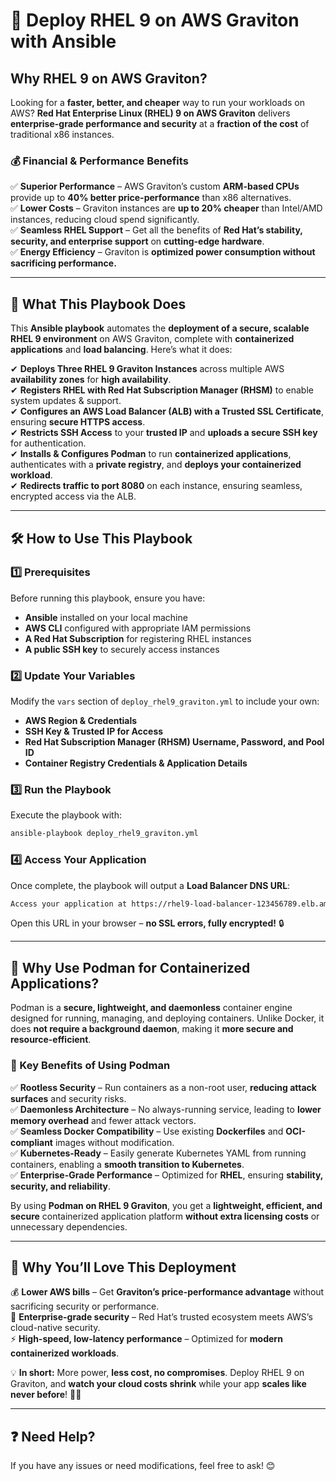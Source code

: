 # 🚀 Deploy RHEL 9 on AWS Graviton with Ansible

## **Why RHEL 9 on AWS Graviton?**

Looking for a **faster, better, and cheaper** way to run your workloads on AWS? **Red Hat Enterprise Linux (RHEL) 9 on AWS Graviton** delivers **enterprise-grade performance and security** at a **fraction of the cost** of traditional x86 instances.

### **💰 Financial & Performance Benefits**
✅ **Superior Performance** – AWS Graviton’s custom **ARM-based CPUs** provide up to **40% better price-performance** than x86 alternatives.  
✅ **Lower Costs** – Graviton instances are **up to 20% cheaper** than Intel/AMD instances, reducing cloud spend significantly.  
✅ **Seamless RHEL Support** – Get all the benefits of **Red Hat’s stability, security, and enterprise support** on **cutting-edge hardware**.  
✅ **Energy Efficiency** – Graviton is **optimized power consumption without sacrificing performance.**  

---

## **📜 What This Playbook Does**
This **Ansible playbook** automates the **deployment of a secure, scalable RHEL 9 environment** on AWS Graviton, complete with **containerized applications** and **load balancing**. Here’s what it does:

✔ **Deploys Three RHEL 9 Graviton Instances** across multiple AWS **availability zones** for **high availability**.  
✔ **Registers RHEL with Red Hat Subscription Manager (RHSM)** to enable system updates & support.  
✔ **Configures an AWS Load Balancer (ALB) with a Trusted SSL Certificate**, ensuring **secure HTTPS access**.  
✔ **Restricts SSH Access** to your **trusted IP** and **uploads a secure SSH key** for authentication.  
✔ **Installs & Configures Podman** to run **containerized applications**, authenticates with a **private registry**, and **deploys your containerized workload**.  
✔ **Redirects traffic to port 8080** on each instance, ensuring seamless, encrypted access via the ALB.  

---

## **🛠 How to Use This Playbook**
### **1️⃣ Prerequisites**
Before running this playbook, ensure you have:
- **Ansible** installed on your local machine
- **AWS CLI** configured with appropriate IAM permissions
- **A Red Hat Subscription** for registering RHEL instances
- **A public SSH key** to securely access instances

### **2️⃣ Update Your Variables**
Modify the `vars` section of `deploy_rhel9_graviton.yml` to include your own:
- **AWS Region & Credentials**
- **SSH Key & Trusted IP for Access**
- **Red Hat Subscription Manager (RHSM) Username, Password, and Pool ID**
- **Container Registry Credentials & Application Details**

### **3️⃣ Run the Playbook**
Execute the playbook with:
```bash
ansible-playbook deploy_rhel9_graviton.yml
```

### **4️⃣ Access Your Application**
Once complete, the playbook will output a **Load Balancer DNS URL**:
```bash
Access your application at https://rhel9-load-balancer-123456789.elb.amazonaws.com
```
Open this URL in your browser – **no SSL errors, fully encrypted!** 🔒

---

## **🐳 Why Use Podman for Containerized Applications?**

Podman is a **secure, lightweight, and daemonless** container engine designed for running, managing, and deploying containers. Unlike Docker, it does **not require a background daemon**, making it **more secure and resource-efficient**.

### **🔹 Key Benefits of Using Podman**
✅ **Rootless Security** – Run containers as a non-root user, **reducing attack surfaces** and security risks.  
✅ **Daemonless Architecture** – No always-running service, leading to **lower memory overhead** and fewer attack vectors.  
✅ **Seamless Docker Compatibility** – Use existing **Dockerfiles** and **OCI-compliant** images without modification.  
✅ **Kubernetes-Ready** – Easily generate Kubernetes YAML from running containers, enabling a **smooth transition to Kubernetes**.  
✅ **Enterprise-Grade Performance** – Optimized for **RHEL**, ensuring **stability, security, and reliability**.

By using **Podman on RHEL 9 Graviton**, you get a **lightweight, efficient, and secure** containerized application platform **without extra licensing costs** or unnecessary dependencies.  

---

## **🚀 Why You’ll Love This Deployment**
💰 **Lower AWS bills** – Get **Graviton’s price-performance advantage** without sacrificing security or performance.  
🔐 **Enterprise-grade security** – Red Hat’s trusted ecosystem meets AWS’s cloud-native security.  
⚡ **High-speed, low-latency performance** – Optimized for **modern containerized workloads**.  

💡 **In short:** More power, **less cost, no compromises**. Deploy RHEL 9 on Graviton, and **watch your cloud costs shrink** while your app **scales like never before**! 🚀🔥  

---

## **❓ Need Help?**
If you have any issues or need modifications, feel free to ask! 😊